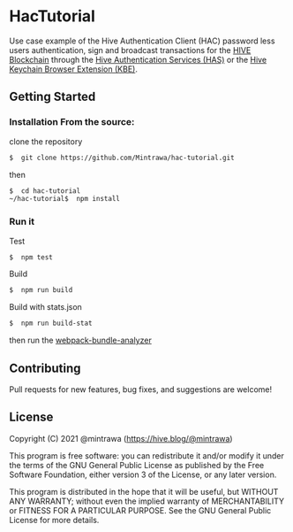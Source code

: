 # HacTutorial

Use case example of the Hive Authentication Client (HAC) password less users authentication, sign and broadcast transactions for the [HIVE Blockchain](https://hive.io/) through the [Hive Authentication Services (HAS)](https://hive.blog/hive-139531/@arcange/hive-authentication-services-proposal) or the [Hive Keychain Browser Extension (KBE)](https://hive.blog/hive/@keychain/hive-keychain-proposal-3-dhf).

## Getting Started

### Installation From the source:

clone the repository

```bash
$  git clone https://github.com/Mintrawa/hac-tutorial.git
```

then

```bash
$  cd hac-tutorial
~/hac-tutorial$  npm install
```

### Run it

Test

```bash
$  npm test
```

Build

```bash
$  npm run build
```

Build with stats.json

```bash
$  npm run build-stat
```

then run the [webpack-bundle-analyzer](https://www.npmjs.com/package/webpack-bundle-analyzer)

## Contributing

Pull requests for new features, bug fixes, and suggestions are welcome!

## License

Copyright (C) 2021  @mintrawa (https://hive.blog/@mintrawa)

This program is free software: you can redistribute it and/or modify it under the terms of the GNU General Public License as published by the Free Software Foundation, either version 3 of the License, or any later version.

This program is distributed in the hope that it will be useful, but WITHOUT ANY WARRANTY; without even the implied warranty of MERCHANTABILITY or FITNESS FOR A PARTICULAR PURPOSE. See the GNU General Public License for more details.